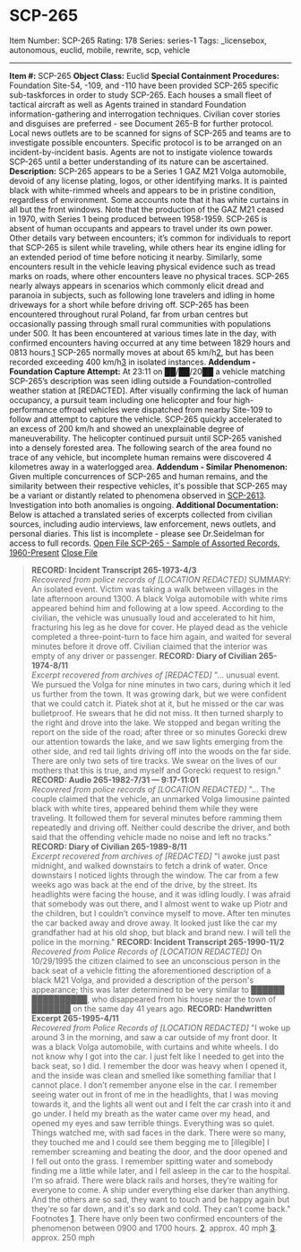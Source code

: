 # SCP-265
Item Number: SCP-265
Rating: 178
Series: series-1
Tags: _licensebox, autonomous, euclid, mobile, rewrite, scp, vehicle

---

**Item #:** SCP-265
**Object Class:** Euclid
**Special Containment Procedures:** Foundation Site-54, -109, and -110 have been provided SCP-265 specific sub-taskforces in order to study SCP-265. Each houses a small fleet of tactical aircraft as well as Agents trained in standard Foundation information-gathering and interrogation techniques. Civilian cover stories and disguises are preferred - see Document 265-B for further protocol.
Local news outlets are to be scanned for signs of SCP-265 and teams are to investigate possible encounters. Specific protocol is to be arranged on an incident-by-incident basis. Agents are not to instigate violence towards SCP-265 until a better understanding of its nature can be ascertained.
**Description:** SCP-265 appears to be a Series 1 GAZ M21 Volga automobile, devoid of any license plating, logos, or other identifying marks. It is painted black with white-rimmed wheels and appears to be in pristine condition, regardless of environment. Some accounts note that it has white curtains in all but the front windows. Note that the production of the GAZ M21 ceased in 1970, with Series 1 being produced between 1958-1959.
SCP-265 is absent of human occupants and appears to travel under its own power. Other details vary between encounters; it’s common for individuals to report that SCP-265 is silent while traveling, while others hear its engine idling for an extended period of time before noticing it nearby. Similarly, some encounters result in the vehicle leaving physical evidence such as tread marks on roads, where other encounters leave no physical traces.
SCP-265 nearly always appears in scenarios which commonly elicit dread and paranoia in subjects, such as following lone travelers and idling in home driveways for a short while before driving off.
SCP-265 has been encountered throughout rural Poland, far from urban centres but occasionally passing through small rural communities with populations under 500. It has been encountered at various times late in the day, with confirmed encounters having occurred at any time between 1829 hours and 0813 hours.[1](javascript:;) SCP-265 normally moves at about 65 km/h[2](javascript:;), but has been recorded exceeding 400 km/h[3](javascript:;) in isolated instances.
**Addendum - Foundation Capture Attempt:** At 23:11 on ██/██/20██ a vehicle matching SCP-265’s description was seen idling outside a Foundation-controlled weather station at [REDACTED]. After visually confirming the lack of human occupancy, a pursuit team including one helicopter and four high-performance offroad vehicles were dispatched from nearby Site-109 to follow and attempt to capture the vehicle. SCP-265 quickly accelerated to an excess of 200 km/h and showed an unexplainable degree of maneuverability. The helicopter continued pursuit until SCP-265 vanished into a densely forested area. The following search of the area found no trace of any vehicle, but incomplete human remains were discovered 4 kilometres away in a waterlogged area.
**Addendum - Similar Phenomenon:** Given multiple concurrences of SCP-265 and human remains, and the similarity between their respective vehicles, it's possible that SCP-265 may be a variant or distantly related to phenomena observed in [SCP-2613](/scp-2613). Investigation into both anomalies is ongoing.
**Additional Documentation:** Below is attached a translated series of excerpts collected from civilian sources, including audio interviews, law enforcement, news outlets, and personal diaries. This list is incomplete - please see Dr.Seidelman for access to full records.
[Open File SCP-265 - Sample of Assorted Records, 1960-Present](javascript:;)
[Close File](javascript:;)
> **RECORD: Incident Transcript 265-1973-4/3**  
>  _Recovered from police records of [LOCATION REDACTED]_
> SUMMARY: An isolated event. Victim was taking a walk between villages in the late afternoon around 1300. A black Volga automobile with white rims appeared behind him and following at a low speed. According to the civilian, the vehicle was unusually loud and accelerated to hit him, fracturing his leg as he dove for cover. He played dead as the vehicle completed a three-point-turn to face him again, and waited for several minutes before it drove off. Civilian claimed that the interior was empty of any driver or passenger.
> **RECORD: Diary of Civilian 265-1974-8/11**  
>  _Excerpt recovered from archives of [REDACTED]_
> "… unusual event. We pursued the Volga for nine minutes in two cars, during which it led us further from the town. It was growing dark, but we were confident that we could catch it. Piatek shot at it, but he missed or the car was bulletproof. He swears that he did not miss. It then turned sharply to the right and drove into the lake. We stopped and began writing the report on the side of the road; after three or so minutes Gorecki drew our attention towards the lake, and we saw lights emerging from the other side, and red tail lights driving off into the woods on the far side. There are only two sets of tire tracks. We swear on the lives of our mothers that this is true, and myself and Gorecki request to resign."
> **RECORD: Audio 265-1982-7/31 — 9:17-11:01**  
>  _Recovered from police records of [LOCATION REDACTED]_
> "… The couple claimed that the vehicle, an unmarked Volga limousine painted black with white tires, appeared behind them while they were traveling. It followed them for several minutes before ramming them repeatedly and driving off. Neither could describe the driver, and both said that the offending vehicle made no noise and left no tracks."
> **RECORD: Diary of Civilian 265-1989-8/11**  
>  _Excerpt recovered from archives of [REDACTED]_
> "I awoke just past midnight, and walked downstairs to fetch a drink of water. Once downstairs I noticed lights through the window. The car from a few weeks ago was back at the end of the drive, by the street. Its headlights were facing the house, and it was idling loudly. I was afraid that somebody was out there, and I almost went to wake up Piotr and the children, but I couldn’t convince myself to move. After ten minutes the car backed away and drove away. It looked just like the car my grandfather had at his old shop, but black and brand new. I will tell the police in the morning."
> **RECORD: Incident Transcript 265-1990-11/2**  
>  _Recovered from Police Records of [LOCATION REDACTED]_
> On 10/29/1995 the citizen claimed to see an unconscious person in the back seat of a vehicle fitting the aforementioned description of a black M21 Volga, and provided a description of the person's appearance; this was later determined to be very similar to ██████ ██████████, who disappeared from his house near the town of ███████ on the same day 41 years ago.
> **RECORD: Handwritten Excerpt 265-1995-4/11**  
>  _Recovered from Police Records of [LOCATION REDACTED]_
> "I woke up around 3 in the morning, and saw a car outside of my front door. It was a black Volga automobile, with curtains and white wheels. I do not know why I got into the car. I just felt like I needed to get into the back seat, so I did. I remember the door was heavy when I opened it, and the inside was clean and smelled like something familiar that I cannot place. I don’t remember anyone else in the car.
> I remember seeing water out in front of me in the headlights, that I was moving towards it, and the lights all went out and I felt the car crash into it and go under. I held my breath as the water came over my head, and opened my eyes and saw terrible things.
> Everything was so quiet. Things watched me, with sad faces in the dark. There were so many, they touched me and I could see them begging me to [illegible]
> I remember screaming and beating the door, and the door opened and I fell out onto the grass. I remember spitting water and somebody finding me a little while later, and I fell asleep in the car to the hospital.
> I’m so afraid. There were black rails and horses, they’re waiting for everyone to come. A ship under everything else darker than anything. And the others are so sad, they want to touch and be happy again but they're so far down, and it's so dark and cold. They can’t come back."
Footnotes
[1](javascript:;). There have only been two confirmed encounters of the phenomenon between 0900 and 1700 hours.
[2](javascript:;). approx. 40 mph
[3](javascript:;). approx. 250 mph